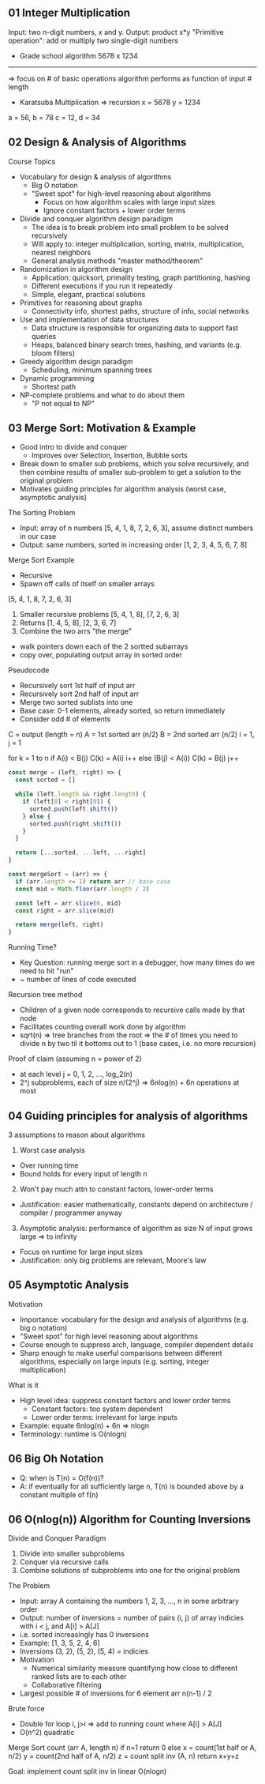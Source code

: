 ## 01 Integer Multiplication
Input: two n-digit numbers, x and y.
Output: product x*y
"Primitive operation": add or multiply two single-digit numbers

- Grade school algorithm
  5678
x 1234
-------
=> focus on # of basic operations algorithm performs as function of input # length

- Karatsuba Multiplication => recursion
x = 5678
y = 1234

a = 56, b = 78
c = 12, d = 34

## 02 Design & Analysis of Algorithms
Course Topics
- Vocabulary for design & analysis of algorithms
  - Big O notation
  - "Sweet spot" for high-level reasoning about algorithms
    - Focus on how algorithm scales with large input sizes
    - Ignore constant factors + lower order terms
- Divide and conquer algorithm design paradigm
  - The idea is to break problem into small problem to be solved recursively
  - Will apply to: integer multiplication, sorting, matrix, multiplication, nearest neighbors
  - General analysis methods "master method/theorem"
- Randomization in algorithm design
  - Application: quicksort, primality testing, graph partitioning, hashing
  - Different executions if you run it repeatedly
  - Simple, elegant, practical solutions
- Primitives for reasoning about graphs
  - Connectivity info, shortest paths, structure of info, social networks
- Use and implementation of data structures
  - Data structure is responsible for organizing data to support fast queries
  - Heaps, balanced binary search trees, hashing, and variants (e.g. bloom filters)
- Greedy algorithm design paradigm
  - Scheduling, minimum spanning trees
- Dynamic programming
  - Shortest path
- NP-complete problems and what to do about them
  - "P not equal to NP"

## 03 Merge Sort: Motivation & Example
- Good intro to divide and conquer
  - Improves over Selection, Insertion, Bubble sorts
- Break down to smaller sub problems, which you solve recursively, and then combine results of smaller sub-problem to get a solution to the original problem
- Motivates guiding principles for algorithm analysis (worst case, asymptotic analysis)

The Sorting Problem
- Input: array of n numbers
  [5, 4, 1, 8, 7, 2, 6, 3], assume distinct numbers in our case
- Output: same numbers, sorted in increasing order
  [1, 2, 3, 4, 5, 6, 7, 8]

Merge Sort Example
- Recursive
- Spawn off calls of itself on smaller arrays

[5, 4, 1, 8, 7, 2, 6, 3]
1. Smaller recursive problems [5, 4, 1, 8], [7, 2, 6, 3]
2. Returns [1, 4, 5, 8], [2, 3, 6, 7]
3. Combine the two arrs "the merge"
  - walk pointers down each of the 2 sortted subarrays
  - copy over, populating output array in sorted order

Pseudocode
- Recursively sort 1st half of input arr
- Recursively sort 2nd half of input arr
- Merge two sorted sublists into one
- Base case: 0-1 elements, already sorted, so return immediately
- Consider odd # of elements

C = output (length = n)
A = 1st sorted arr (n/2)
B = 2nd sorted arr (n/2)
i = 1, j = 1

for k = 1 to n
  if A(i) < B(j)
    C(k) = A(i)
    i++
  else (B(j) < A(i)) 
    C(k) = B(j)
    j++

```javascript
const merge = (left, right) => {
  const sorted = []

  while (left.length && right.length) {
    if (left[0] < right[0]) {
      sorted.push(left.shift())
    } else {
      sorted.push(right.shift())
    }
  }

  return [...sorted, ...left, ...right]
}

const mergeSort = (arr) => {
  if (arr.length <= 1) return arr // base case
  const mid = Math.floor(arr.length / 2)

  const left = arr.slice(0, mid)
  const right = arr.slice(mid)

  return merge(left, right)
}
```

Running Time?
- Key Question: running merge sort in a debugger, how many times do we need to hit "run"
- ~ number of lines of code executed

Recursion tree method
- Children of a given node corresponds to recursive calls made by that node
- Facilitates counting overall work done by algorithm
- sqrt(n) => tree branches from the root => the # of times you need to divide n by two til it bottoms out to 1 (base cases, i.e. no more recursion)

Proof of claim (assuming n = power of 2)
- at each level j = 0, 1, 2, ..., log_2(n)
- 2^j subproblems, each of size n/(2^j)
=> 6nlog(n) + 6n operations at most

## 04 Guiding principles for analysis of algorithms

3 assumptions to reason about algorithms
1. Worst case analysis
  - Over running time
  - Bound holds for every input of length n
2. Won't pay much attn to constant factors, lower-order terms
  - Justification: easier mathematically, constants depend on architecture / compiler / programmer anyway
3. Asymptotic analysis: performance of algorithm as size N of input grows large => to infinity
  - Focus on runtime for large input sizes
  - Justification: only big problems are relevant, Moore's law

## 05 Asymptotic Analysis
Motivation
- Importance: vocabulary for the design and analysis of algorithms (e.g. big o notation)
- "Sweet spot" for high level reasoning about algorithms
- Course enough to suppress arch, language, compiler dependent details
- Sharp enough to make userful comparisons between different algorithms, especially on large inputs (e.g. sorting, integer multiplication)

What is it
- High level idea: suppress constant factors and lower order terms
  - Constant factors: too system dependent
  - Lower order terms: irrelevant for large inputs
- Example: equate 6nlog(n) + 6n => nlogn
- Terminology: runtime is O(nlogn)

## 06 Big Oh Notation
- Q: when is T(n) = O(f(n))?
- A: if eventually for all sufficiently large n, T(n) is bounded above by a constant multiple of f(n)

## 06 O(nlog(n)) Algorithm for Counting Inversions

Divide and Conquer Paradigm
1. Divide into smaller subproblems
2. Conquer via recursive calls
3. Combine solutions of subproblems into one for the original problem

The Problem
- Input: array A containing the numbers 1, 2, 3, ..., n in some arbitrary order
- Output: number of inversions = number of pairs (i, j) of array indicies with i < j, and A[i] > A[J]
- i.e. sorted increasingly has 0 inversions
- Example: [1, 3, 5, 2, 4, 6]
- Inversions
  (3, 2), (5, 2), (5, 4) = indicies
- Motivation
  - Numerical similarity measure quantifying how close to different ranked lists are to each other
  - Collaborative filtering
- Largest possible # of inversions for 6 element arr
  n(n-1) / 2

Brute force
- Double for loop
  i, j>i => add to running count where A[i] > A[J]
- O(n^2) quadratic

Merge Sort
  count (arr A, length n)
    if n=1 return 0
    else
      x = count(1st half or A, n/2)
      y = count(2nd half of A, n/2)
      z = count split inv (A, n)
    return x+y+z

  Goal: implement count split inv in linear O(nlogn)

